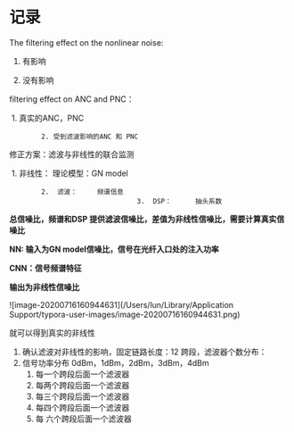 # 记录
 The filtering effect on the nonlinear noise:

1.  有影响

  2. 没有影响

filtering effect on ANC and PNC：

​		   1.  真实的ANC，PNC

   			2. 受到滤波影响的ANC 和 PNC

修正方案：滤波与非线性的联合监测

​		   1.  非线性： 理论模型：GN model

   			2.  滤波：     频谱信息
                        			3.  DSP：      抽头系数

**总信噪比，频谱和DSP 提供滤波信噪比，差值为非线性信噪比，需要计算真实信噪比**



**NN: 输入为GN model信噪比，信号在光纤入口处的注入功率**


**CNN：信号频谱特征**



**输出为非线性信噪比**

![image-20200716160944631](/Users/lun/Library/Application Support/typora-user-images/image-20200716160944631.png)



就可以得到真实的非线性







1. 确认滤波对非线性的影响，固定链路长度：12 跨段，滤波器个数分布：
2. 信号功率分布 0dBm，1dBm，2dBm，3dBm，4dBm
   1. 每一个跨段后面一个滤波器
   2. 每两个跨段后面一个滤波器
   3. 每三个跨段后面一个滤波器
   4. 每四个跨段后面一个滤波器
   5. 每 六个跨段后面一个滤波器





